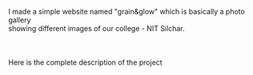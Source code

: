 I made a simple website named "grain&glow" which is basically a photo gallery <br>
showing different images of our college - NIT Silchar. <br>
<br><br><br>
Here is the complete description of the project<br><br>

